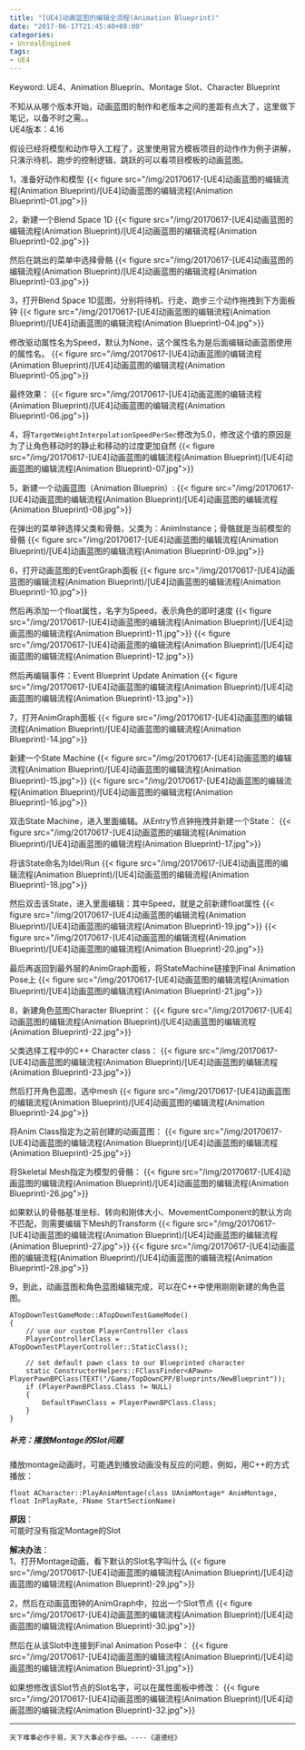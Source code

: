 ```yaml
---
title: "[UE4]动画蓝图的编辑全流程(Animation Blueprint)"
date: "2017-06-17T21:45:40+08:00"
categories:
- UnrealEngine4
tags:
- UE4
---
```


Keyword: UE4、Animation Blueprin、Montage Slot、Character Blueprint

不知从从哪个版本开始，动画蓝图的制作和老版本之间的差距有点大了，这里做下笔记，以备不时之需。。  
UE4版本：4.16  

假设已经将模型和动作导入工程了，这里使用官方模板项目的动作作为例子讲解，只演示待机、跑步的控制逻辑，跳跃的可以看项目模板的动画蓝图。

1，准备好动作和模型
{{< figure src="/img/20170617-[UE4]动画蓝图的编辑流程(Animation Blueprint)/[UE4]动画蓝图的编辑流程(Animation Blueprint)-01.jpg">}}

2，新建一个Blend Space 1D
{{< figure src="/img/20170617-[UE4]动画蓝图的编辑流程(Animation Blueprint)/[UE4]动画蓝图的编辑流程(Animation Blueprint)-02.jpg">}}

然后在跳出的菜单中选择骨骼
{{< figure src="/img/20170617-[UE4]动画蓝图的编辑流程(Animation Blueprint)/[UE4]动画蓝图的编辑流程(Animation Blueprint)-03.jpg">}}

3，打开Blend Space 1D蓝图，分别将待机、行走、跑步三个动作拖拽到下方面板钟
{{< figure src="/img/20170617-[UE4]动画蓝图的编辑流程(Animation Blueprint)/[UE4]动画蓝图的编辑流程(Animation Blueprint)-04.jpg">}}

修改驱动属性名为Speed，默认为None，这个属性名为是后面编辑动画蓝图使用的属性名。
{{< figure src="/img/20170617-[UE4]动画蓝图的编辑流程(Animation Blueprint)/[UE4]动画蓝图的编辑流程(Animation Blueprint)-05.jpg">}}

最终效果：
{{< figure src="/img/20170617-[UE4]动画蓝图的编辑流程(Animation Blueprint)/[UE4]动画蓝图的编辑流程(Animation Blueprint)-06.jpg">}}

4，将`TargetWeightInterpolationSpeedPerSec`修改为5.0，修改这个值的原因是为了让角色移动时的静止和移动的过度更加自然
{{< figure src="/img/20170617-[UE4]动画蓝图的编辑流程(Animation Blueprint)/[UE4]动画蓝图的编辑流程(Animation Blueprint)-07.jpg">}}

5，新建一个动画蓝图（Animation Blueprin）:
{{< figure src="/img/20170617-[UE4]动画蓝图的编辑流程(Animation Blueprint)/[UE4]动画蓝图的编辑流程(Animation Blueprint)-08.jpg">}}

在弹出的菜单钟选择父类和骨骼，父类为：AnimInstance；骨骼就是当前模型的骨骼
{{< figure src="/img/20170617-[UE4]动画蓝图的编辑流程(Animation Blueprint)/[UE4]动画蓝图的编辑流程(Animation Blueprint)-09.jpg">}}

6，打开动画蓝图的EventGraph面板
{{< figure src="/img/20170617-[UE4]动画蓝图的编辑流程(Animation Blueprint)/[UE4]动画蓝图的编辑流程(Animation Blueprint)-10.jpg">}}

然后再添加一个float属性，名字为Speed，表示角色的即时速度
{{< figure src="/img/20170617-[UE4]动画蓝图的编辑流程(Animation Blueprint)/[UE4]动画蓝图的编辑流程(Animation Blueprint)-11.jpg">}}
{{< figure src="/img/20170617-[UE4]动画蓝图的编辑流程(Animation Blueprint)/[UE4]动画蓝图的编辑流程(Animation Blueprint)-12.jpg">}}

然后再编辑事件：Event Blueprint Update Animation
{{< figure src="/img/20170617-[UE4]动画蓝图的编辑流程(Animation Blueprint)/[UE4]动画蓝图的编辑流程(Animation Blueprint)-13.jpg">}}

7，打开AnimGraph面板
{{< figure src="/img/20170617-[UE4]动画蓝图的编辑流程(Animation Blueprint)/[UE4]动画蓝图的编辑流程(Animation Blueprint)-14.jpg">}}

新建一个State Machine
{{< figure src="/img/20170617-[UE4]动画蓝图的编辑流程(Animation Blueprint)/[UE4]动画蓝图的编辑流程(Animation Blueprint)-15.jpg">}}
{{< figure src="/img/20170617-[UE4]动画蓝图的编辑流程(Animation Blueprint)/[UE4]动画蓝图的编辑流程(Animation Blueprint)-16.jpg">}}

双击State Machine，进入里面编辑。从Entry节点钟拖拽并新建一个State：
{{< figure src="/img/20170617-[UE4]动画蓝图的编辑流程(Animation Blueprint)/[UE4]动画蓝图的编辑流程(Animation Blueprint)-17.jpg">}}

将该State命名为Idel/Run
{{< figure src="/img/20170617-[UE4]动画蓝图的编辑流程(Animation Blueprint)/[UE4]动画蓝图的编辑流程(Animation Blueprint)-18.jpg">}}

然后双击该State，进入里面编辑：其中Speed，就是之前新建float属性
{{< figure src="/img/20170617-[UE4]动画蓝图的编辑流程(Animation Blueprint)/[UE4]动画蓝图的编辑流程(Animation Blueprint)-19.jpg">}}
{{< figure src="/img/20170617-[UE4]动画蓝图的编辑流程(Animation Blueprint)/[UE4]动画蓝图的编辑流程(Animation Blueprint)-20.jpg">}}

最后再返回到最外层的AnimGraph面板，将StateMachine链接到Final Animation Pose上
{{< figure src="/img/20170617-[UE4]动画蓝图的编辑流程(Animation Blueprint)/[UE4]动画蓝图的编辑流程(Animation Blueprint)-21.jpg">}}

8，新建角色蓝图Character Blueprint：
{{< figure src="/img/20170617-[UE4]动画蓝图的编辑流程(Animation Blueprint)/[UE4]动画蓝图的编辑流程(Animation Blueprint)-22.jpg">}}

父类选择工程中的C++ Character class：
{{< figure src="/img/20170617-[UE4]动画蓝图的编辑流程(Animation Blueprint)/[UE4]动画蓝图的编辑流程(Animation Blueprint)-23.jpg">}}

然后打开角色蓝图，选中mesh
{{< figure src="/img/20170617-[UE4]动画蓝图的编辑流程(Animation Blueprint)/[UE4]动画蓝图的编辑流程(Animation Blueprint)-24.jpg">}}

将Anim Class指定为之前创建的动画蓝图：
{{< figure src="/img/20170617-[UE4]动画蓝图的编辑流程(Animation Blueprint)/[UE4]动画蓝图的编辑流程(Animation Blueprint)-25.jpg">}}

将Skeletal Mesh指定为模型的骨骼：
{{< figure src="/img/20170617-[UE4]动画蓝图的编辑流程(Animation Blueprint)/[UE4]动画蓝图的编辑流程(Animation Blueprint)-26.jpg">}}

如果默认的骨骼基准坐标、转向和刚体大小、MovementComponent的默认方向不匹配，则需要编辑下Mesh的Transform
{{< figure src="/img/20170617-[UE4]动画蓝图的编辑流程(Animation Blueprint)/[UE4]动画蓝图的编辑流程(Animation Blueprint)-27.jpg">}}
{{< figure src="/img/20170617-[UE4]动画蓝图的编辑流程(Animation Blueprint)/[UE4]动画蓝图的编辑流程(Animation Blueprint)-28.jpg">}}

9，到此，动画蓝图和角色蓝图编辑完成，可以在C++中使用刚刚新建的角色蓝图。

    ATopDownTestGameMode::ATopDownTestGameMode()
    {
        // use our custom PlayerController class
        PlayerControllerClass = ATopDownTestPlayerController::StaticClass();

        // set default pawn class to our Blueprinted character
        static ConstructorHelpers::FClassFinder<APawn> PlayerPawnBPClass(TEXT("/Game/TopDownCPP/Blueprints/NewBlueprint"));
        if (PlayerPawnBPClass.Class != NULL)
        {
            DefaultPawnClass = PlayerPawnBPClass.Class;
        }
    }


  
##### 补充：播放Montage的Slot问题
播放montage动画时，可能遇到播放动画没有反应的问题，例如，用C++的方式播放：

    float ACharacter::PlayAnimMontage(class UAnimMontage* AnimMontage, float InPlayRate, FName StartSectionName)


__原因__：  
可能时没有指定Montage的Slot

__解决办法__：  
1，打开Montage动画，看下默认的Slot名字叫什么
{{< figure src="/img/20170617-[UE4]动画蓝图的编辑流程(Animation Blueprint)/[UE4]动画蓝图的编辑流程(Animation Blueprint)-29.jpg">}}

2，然后在动画蓝图钟的AnimGraph中，拉出一个Slot节点
{{< figure src="/img/20170617-[UE4]动画蓝图的编辑流程(Animation Blueprint)/[UE4]动画蓝图的编辑流程(Animation Blueprint)-30.jpg">}}

然后在从该Slot中连接到Final Animation Pose中：
{{< figure src="/img/20170617-[UE4]动画蓝图的编辑流程(Animation Blueprint)/[UE4]动画蓝图的编辑流程(Animation Blueprint)-31.jpg">}}

如果想修改该Slot节点的Slot名字，可以在属性面板中修改：
{{< figure src="/img/20170617-[UE4]动画蓝图的编辑流程(Animation Blueprint)/[UE4]动画蓝图的编辑流程(Animation Blueprint)-32.jpg">}}

***
`天下难事必作于易，天下大事必作于细。----《道德经》`